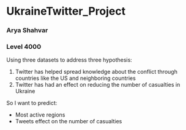# UkraineTwitter_Project
### Arya Shahvar
### Level 4000
Using three datasets to address three hypothesis:
1. Twitter has helped spread knowledge about the conflict through countries like the US and neighboring countries
2. Twitter has had an effect on reducing the number of casualties in Ukraine

So I want to predict:
* Most active regions
* Tweets effect on the number of casualties


